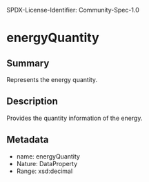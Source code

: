 SPDX-License-Identifier: Community-Spec-1.0

# energyQuantity

## Summary

Represents the energy quantity.

## Description

Provides the quantity information of the energy.

## Metadata

- name: energyQuantity
- Nature: DataProperty
- Range: xsd:decimal
